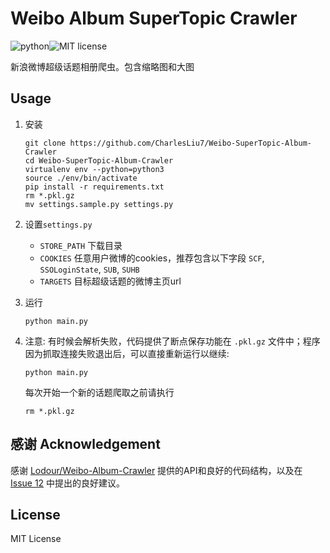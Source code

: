 # Weibo Album SuperTopic Crawler 

![python](https://img.shields.io/badge/Python-3.7-brightgreen.svg)![MIT license](https://img.shields.io/badge/license-MIT-blue.svg)

新浪微博超级话题相册爬虫。包含缩略图和大图

## Usage

1. 安装

    ```shell
    git clone https://github.com/CharlesLiu7/Weibo-SuperTopic-Album-Crawler
    cd Weibo-SuperTopic-Album-Crawler
    virtualenv env --python=python3
    source ./env/bin/activate
    pip install -r requirements.txt
	rm *.pkl.gz
    mv settings.sample.py settings.py
    ```

2. 设置`settings.py`

    * `STORE_PATH` 下载目录
    * `COOKIES` 任意用户微博的cookies，推荐包含以下字段 `SCF`, `SSOLoginState`, `SUB`, `SUHB`
    * `TARGETS` 目标超级话题的微博主页url

3. 运行

    `python main.py`

4. 注意: 有时候会解析失败，代码提供了断点保存功能在 `.pkl.gz` 文件中；程序因为抓取连接失败退出后，可以直接重新运行以继续:

    ```shell
    python main.py
	```

	每次开始一个新的话题爬取之前请执行

    ```shell
	rm *.pkl.gz
    ```

## 感谢  Acknowledgement

感谢 [Lodour/Weibo-Album-Crawler](https://github.com/Lodour/Weibo-Album-Crawler) 提供的API和良好的代码结构，以及在 [Issue 12](https://github.com/Lodour/Weibo-Album-Crawler/issues/12) 中提出的良好建议。

## License

MIT License

